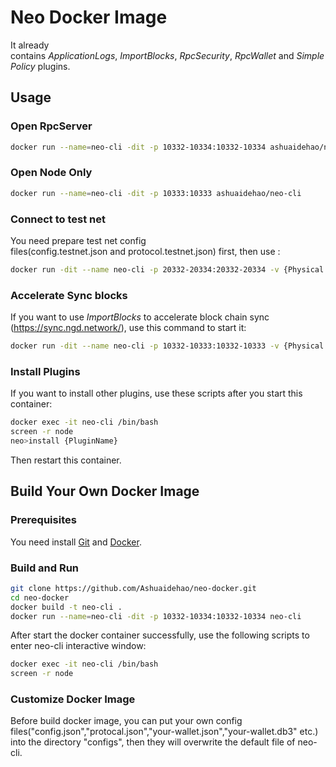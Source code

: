 # Neo Docker Image

It already contains *ApplicationLogs*, *ImportBlocks*, *RpcSecurity*, *RpcWallet* and *SimplePolicy* plugins.

## Usage
### Open RpcServer
```sh
docker run --name=neo-cli -dit -p 10332-10334:10332-10334 ashuaidehao/neo-cli
```

### Open Node Only
```sh
docker run --name=neo-cli -dit -p 10333:10333 ashuaidehao/neo-cli
```

### Connect to test net
You need prepare test net config files(config.testnet.json and protocol.testnet.json) first, then use :
```sh
docker run -dit --name neo-cli -p 20332-20334:20332-20334 -v {Physical Absolute Directory}/config.testnet.json:/neo-cli/config.json -v {Physical Absolute Directory}/protocol.testnet.json:/neo-cli/protocol.json ashuaidehao/neo-cli
```

### Accelerate Sync blocks
If you want to use *ImportBlocks* to accelerate block chain sync (https://sync.ngd.network/), use this command to start it:
```sh
docker run -dit --name neo-cli -p 10332-10333:10332-10333 -v {Physical Absolute Directory}/chain.acc:/neo-cli/chain.acc ashuaidehao/neo-cli
```

### Install Plugins
If you want to install other plugins, use these scripts after you start this container:
```sh
docker exec -it neo-cli /bin/bash
screen -r node
neo>install {PluginName}
```
Then restart this container.

## Build Your Own Docker Image

### Prerequisites
You need install [Git](https://git-scm.com/download/) and [Docker](https://docs.docker.com/install/).

### Build and Run

```sh
git clone https://github.com/Ashuaidehao/neo-docker.git
cd neo-docker
docker build -t neo-cli .
docker run --name=neo-cli -dit -p 10332-10334:10332-10334 neo-cli
```

After start the docker container successfully, use the following scripts to enter neo-cli interactive window:

```sh
docker exec -it neo-cli /bin/bash
screen -r node
```

### Customize Docker Image
Before build docker image, you can put your own config files("config.json","protocal.json","your-wallet.json","your-wallet.db3" etc.) into the directory "configs", then they will overwrite the default file of neo-cli.
